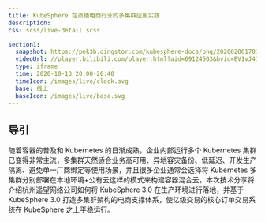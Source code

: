 ```yaml
---
title: KubeSphere 在直播电商行业的多集群应用实践
description:
css: scss/live-detail.scss

section1:
  snapshot: https://pek3b.qingstor.com/kubesphere-docs/png/20200206170305.png
  videoUrl: //player.bilibili.com/player.html?aid=69124503&bvid=BV1vJ411T7th&cid=119801064&page=1
  type: iframe
  time: 2020-10-13 20:00-20:40
  timeIcon: /images/live/clock.svg
  base: 线上
  baseIcon: /images/live/base.svg
---
```


## 导引

随着容器的普及和 Kubernetes 的日渐成熟，企业内部运行多个 Kubernetes 集群已变得非常主流，多集群天然适合业务高可用、异地容灾备份、低延迟、开发生产隔离、避免单一厂商绑定等使用场景，并且很多企业通常会选择将 Kubernetes 多集群分别部署在本地环境+公有云这样的模式来构建容器混合云。本次技术分享将介绍杭州遥望网络公司如何将 KubeSphere 3.0 在生产环境进行落地，并基于 KubeSphere 3.0 打造多集群架构的电商支撑体系，使亿级交易的核心订单交易系统在 KubeSphere 之上平稳运行。
